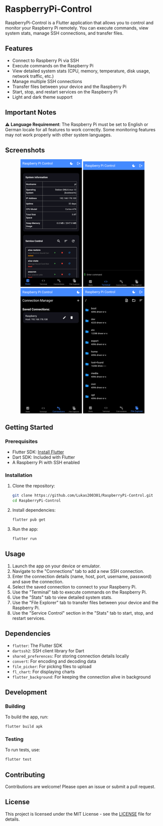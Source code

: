 # RaspberryPi-Control

RaspberryPi-Control is a Flutter application that allows you to control and monitor your Raspberry Pi remotely. You can execute commands, view system stats, manage SSH connections, and transfer files.

## Features

- Connect to Raspberry Pi via SSH
- Execute commands on the Raspberry Pi
- View detailed system stats (CPU, memory, temperature, disk usage, network traffic, etc.)
- Manage multiple SSH connections
- Transfer files between your device and the Raspberry Pi
- Start, stop, and restart services on the Raspberry Pi
- Light and dark theme support

## Important Notes

⚠️ **Language Requirement**: The Raspberry Pi must be set to English or German locale for all features to work correctly. Some monitoring features may not work properly with other system languages.

## Screenshots

<p align="center">
  <img src="screenshots/stats.png" alt="Stats Screen" width="200"/>
  <img src="screenshots/terminal.png" alt="Commands Screen" width="200"/>
  <img src="screenshots/connections.png" alt="Connections Screen" width="200"/>
  <img src="screenshots/file_explorer.png" alt="File Explorer Screen" width="200"/>
</p>

## Getting Started

### Prerequisites

- Flutter SDK: [Install Flutter](https://flutter.dev/docs/get-started/install)
- Dart SDK: Included with Flutter
- A Raspberry Pi with SSH enabled

### Installation

1. Clone the repository:
    ```bash
    git clone https://github.com/Lukas200301/RaspberryPi-Control.git
    cd RaspberryPi-Control
    ```

2. Install dependencies:
    ```bash
    flutter pub get
    ```

3. Run the app:
    ```bash
    flutter run
    ```

## Usage

1. Launch the app on your device or emulator.
2. Navigate to the "Connections" tab to add a new SSH connection.
3. Enter the connection details (name, host, port, username, password) and save the connection.
4. Select the saved connection to connect to your Raspberry Pi.
5. Use the "Terminal" tab to execute commands on the Raspberry Pi.
6. Use the "Stats" tab to view detailed system stats.
7. Use the "File Explorer" tab to transfer files between your device and the Raspberry Pi.
8. Use the "Service Control" section in the "Stats" tab to start, stop, and restart services.

## Dependencies

- `flutter`: The Flutter SDK
- `dartssh2`: SSH client library for Dart
- `shared_preferences`: For storing connection details locally
- `convert`: For encoding and decoding data
- `file_picker`: For picking files to upload
- `fl_chart`: For displaying charts
- `flutter_background`: For keeping the connection alive in background

## Development

### Building

To build the app, run:
```bash
flutter build apk
```

### Testing

To run tests, use:
```bash
flutter test
```

## Contributing

Contributions are welcome! Please open an issue or submit a pull request.

## License

This project is licensed under the MIT License - see the [LICENSE](LICENSE) file for details.
